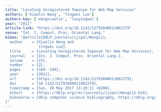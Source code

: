 ```yaml
---
title: "Locating Unregistered Toponym for Web Map Services"
authors: ['Xiaolin Wang', 'Yingwei Luo']
authors-key: ['wangxiaolin', 'luoyingwei']
year: "2011"
article-link: "https://doi.org/10.1142/S1793840611002279"
venue: "Int. J. Comput. Proc. Oriental Lang."
bibex: "@article{DBLP:journals/ijcpol/WangL11,
  author    = {Xiaolin Wang and
               Yingwei Luo},
  title     = {Locating Unregistered Toponym for Web Map Services},
  journal   = {Int. J. Comput. Proc. Oriental Lang.},
  volume    = {23},
  number    = {2},
  pages     = {169--184},
  year      = {2011},
  url       = {https://doi.org/10.1142/S1793840611002279},
  doi       = {10.1142/S1793840611002279},
  timestamp = {Sun, 28 May 2017 13:20:11 +0200},
  biburl    = {https://dblp.org/rec/journals/ijcpol/WangL11.bib},
  bibsource = {dblp computer science bibliography, https://dblp.org}
}"
---
```

